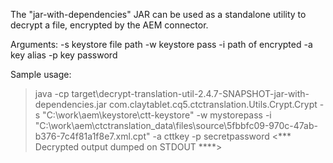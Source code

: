 The "jar-with-dependencies" JAR can be used as a standalone utility to decrypt a file, encrypted by the AEM connector.

Arguments:
-s keystore file path
-w keystore pass
-i path of encrypted
-a key alias
-p key password

Sample usage:
> java -cp target\decrypt-translation-util-2.4.7-SNAPSHOT-jar-with-dependencies.jar com.claytablet.cq5.ctctranslation.Utils.Crypt.Crypt -s "C:\work\aem\keystore\ctt-keystore" -w mystorepass -i "C:\work\aem\ctctranslation_data\files\source\5fbbfc09-970c-47ab-b376-7c4f81a1f8e7.xml.cpt" -a cttkey -p secretpassword
<*** Decrypted output dumped on STDOUT ****>

